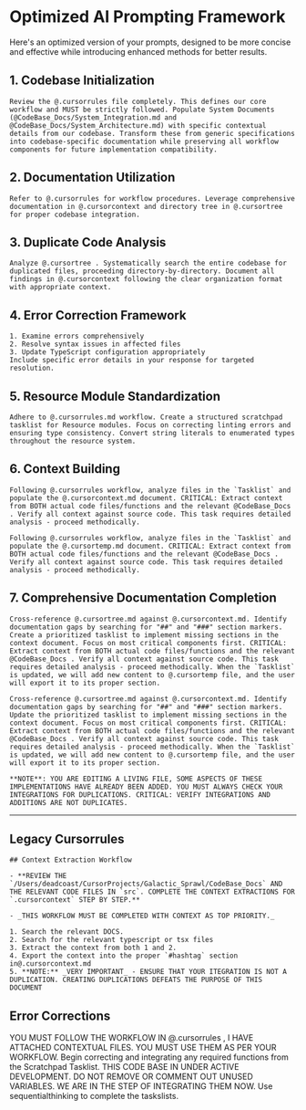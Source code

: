 # Optimized AI Prompting Framework

Here's an optimized version of your prompts, designed to be more concise and effective while introducing enhanced methods for better results.

## 1. Codebase Initialization

```
Review the @.cursorrules file completely. This defines our core workflow and MUST be strictly followed. Populate System Documents (@CodeBase_Docs/System_Integration.md and @CodeBase_Docs/System_Architecture.md) with specific contextual details from our codebase. Transform these from generic specifications into codebase-specific documentation while preserving all workflow components for future implementation compatibility.
```

## 2. Documentation Utilization

```
Refer to @.cursorrules for workflow procedures. Leverage comprehensive documentation in @.cursorcontext and directory tree in @.cursortree for proper codebase integration.
```

## 3. Duplicate Code Analysis

```
Analyze @.cursortree . Systematically search the entire codebase for duplicated files, proceeding directory-by-directory. Document all findings in @.cursorcontext following the clear organization format with appropriate context.
```

## 4. Error Correction Framework

```
1. Examine errors comprehensively
2. Resolve syntax issues in affected files
3. Update TypeScript configuration appropriately
Include specific error details in your response for targeted resolution.
```

## 5. Resource Module Standardization

```
Adhere to @.cursorrules.md workflow. Create a structured scratchpad tasklist for Resource modules. Focus on correcting linting errors and ensuring type consistency. Convert string literals to enumerated types throughout the resource system.
```

## 6. Context Building

```
Following @.cursorrules workflow, analyze files in the `Tasklist` and populate the @.cursorcontext.md document. CRITICAL: Extract context from BOTH actual code files/functions and the relevant @CodeBase_Docs . Verify all context against source code. This task requires detailed analysis - proceed methodically.
```

```
Following @.cursorrules workflow, analyze files in the `Tasklist` and populate the @.cursortemp.md document. CRITICAL: Extract context from BOTH actual code files/functions and the relevant @CodeBase_Docs . Verify all context against source code. This task requires detailed analysis - proceed methodically.
```

## 7. Comprehensive Documentation Completion

```
Cross-reference @.cursortree.md against @.cursorcontext.md. Identify documentation gaps by searching for "##" and "###" section markers. Create a prioritized tasklist to implement missing sections in the context document. Focus on most critical components first. CRITICAL: Extract context from BOTH actual code files/functions and the relevant @CodeBase_Docs . Verify all context against source code. This task requires detailed analysis - proceed methodically. When the `Tasklist` is updated, we will add new content to @.cursortemp file, and the user will export it to its proper section.
```

```
Cross-reference @.cursortree.md against @.cursorcontext.md. Identify documentation gaps by searching for "##" and "###" section markers. Update the prioritized tasklist to implement missing sections in the context document. Focus on most critical components first. CRITICAL: Extract context from BOTH actual code files/functions and the relevant @CodeBase_Docs . Verify all context against source code. This task requires detailed analysis - proceed methodically. When the `Tasklist` is updated, we will add new content to @.cursortemp file, and the user will export it to its proper section.

**NOTE**: YOU ARE EDITING A LIVING FILE, SOME ASPECTS OF THESE IMPLEMENTATIONS HAVE ALREADY BEEN ADDED. YOU MUST ALWAYS CHECK YOUR INTEGRATIONS FOR DUPLICATIONS. CRITICAL: VERIFY INTEGRATIONS AND ADDITIONS ARE NOT DUPLICATES.
```

---

## Legacy Cursorrules

```
## Context Extraction Workflow

- **REVIEW THE `/Users/deadcoast/CursorProjects/Galactic_Sprawl/CodeBase_Docs` AND THE RELEVANT CODE FILES IN `src`. COMPLETE THE CONTEXT EXTRACTIONS FOR `.cursorcontext` STEP BY STEP.**

- _THIS WORKFLOW MUST BE COMPLETED WITH CONTEXT AS TOP PRIORITY._

1. Search the relevant DOCS.
2. Search for the relevant typescript or tsx files
3. Extract the context from both 1 and 2.
4. Export the context into the proper `#hashtag` section in@.cursorcontext.md
5. **NOTE:** _VERY IMPORTANT_ - ENSURE THAT YOUR ITEGRATION IS NOT A DUPLICATION. CREATING DUPLICATIONS DEFEATS THE PURPOSE OF THIS DOCUMENT
```

## Error Corrections

YOU MUST FOLLOW THE WORKFLOW IN @.cursorrules , I HAVE ATTACHED CONTEXTUAL FILES. YOU MUST USE THEM AS PER YOUR WORKFLOW. Begin correcting and integrating any required functions from the Scratchpad Tasklist. THIS CODE BASE IN UNDER ACTIVE DEVELOPMENT. DO NOT REMOVE OR COMMENT OUT UNUSED VARIABLES. WE ARE IN THE STEP OF INTEGRATING THEM NOW. Use sequentialthinking to complete the taskslists.